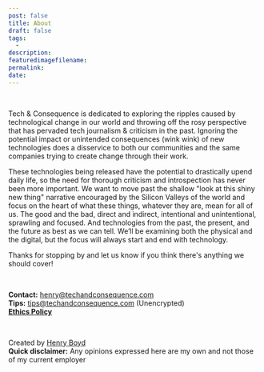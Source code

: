 ```yaml
---
post: false
title: About
draft: false
tags:
  - 
description: 
featuredimagefilename:
permalink: 
date:
---
```


<br>

Tech & Consequence is dedicated to exploring the ripples caused by technological change in our world and throwing off the rosy perspective that has pervaded tech journalism & criticism in the past. Ignoring the potential impact or unintended consequences (wink wink) of new technologies does a disservice to both our communities and the same companies trying to create change through their work.

These technologies being released have the potential to drastically upend daily life, so the need for thorough criticism and introspection has never been more important. We want to move past the shallow "look at this shiny new thing" narrative encouraged by the Silicon Valleys of the world and focus on the heart of what these things, whatever they are, mean for all of us. The good and the bad, direct and indirect, intentional and unintentional, sprawling and focused. And technologies from the past, the present, and the future as best as we can tell. We’ll be examining both the physical and the digital, but the focus will always start and end with technology.

Thanks for stopping by and let us know if you think there's anything we should cover!

<br>

**Contact:** [henry@techandconsequence.com](mailto:henry@techandconsequence.com)<br>
**Tips:** [tips@techandconsequence.com](mailto:tips@techandconsequence.com) (Unencrypted)<br>
**[Ethics Policy](https://www.techandconsequence.com/ethics-policy/)**<br>

<br>

Created by [Henry Boyd](https://www.henrygboyd.com/) <br>**Quick disclaimer:** Any opinions expressed here are my own and not those of my current employer
